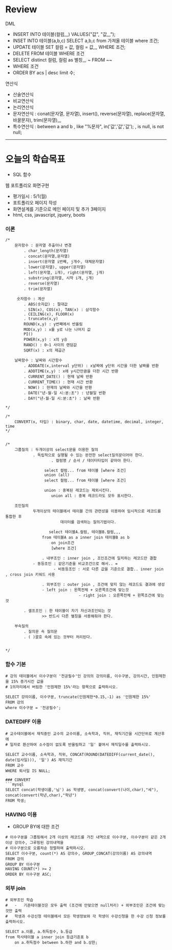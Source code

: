 # Review

DML
- INSERT INTO 테이블(컬럼,,,) VALUES("값", "값,,,");
- INSET INTO 테이블(a,b,c) SELECT a,b,c from 가져올 테이블 where 조건;
- UPDATE 테이블 SET 컬럼 = 값, 컬럼 = 값,,, WHERE 조건;
- DELETE FROM 테이블 WHERE 조건
- SELECT distinct 컬럼, 컬럼 as 별칭,,, ~ FROM ~~
- WHERE 조건
- ORDER BY acs | desc limit 수;

연산식
- 산술연산식
- 비교연산식
- 논리연산식
- 문자연산식 : conat(문자열, 문자열), insert(), reverse(문자열), replace(문자열, 바꿀문자), trim(문자열),,,
- 특수연산식 : between a and b , like "%문자", in('값','값','값'); , is null, is not null;



-----------------------------------------------------------------------------------------------

# 오늘의 학습목표
- SQL 함수


웹 포트폴리오 화면구현
- 평가일시 : 5/1(월)
- 포트폴리오 페이지 작성
- 화면설계를 기준으로 메인 페이지 및 추가 3페이지
- html, css, javascript, jquery, boots


### 이론
```mysql
/*
	문자함수 : 문자열 추출이나 변경
		. char_length(문자열)
		. concat(문자열,문자열)
		. insert(문자열 i번째, j개수, 대체문자열)
		. lower(문자열), upper(문자열)
		. left(문자열, i개), right(문자열, j개)
		. substring(문자열, 시작 i개, j개)
		. reverse(문자열)
		. trim(문자열)

	 숫자함수 : 계산
		. ABS(숫자값) : 절대값
		. SIN(x), COS(x), TAN(x) : 삼각함수
		. CEILING(x), FLOOR(x)
		. truncate(x,y)
		ROUND(x,y) : y번째에서 반올림
		MOD(x,y) : x를 y로 나눈 나머지 값
		PI()
		POWER(x,y) : x의 y승
		RAND() : 0~1 사이의 랜덤값
		SQRT(x) : x의 제곱근

	날짜함수 : 날짜와 시간함수
		. ADDDATE(x,interval y단위) : x날짜에 y단위 시간을 더한 날짜를 반환
		. ADDTIME(x,y) : x에 y시간만큼을 더한 시간 반환
		. CURRENT_DATE() : 현재 날짜 반환
		. CURRENT_TIME() : 현재 시간 반환
		. NOW() : 현재의 날짜와 시간을 반환
		. DATE("년-월-일 시:분:초") : 년월일 반환
		. DAY("년-월-일 시:분:초") : 날짜 반환

*/

/*
	CONVERT(x, 타입) : binary, char, date, datetime, decimal, integer, time
*/


/*
	그룹질의 : 두개이상의 select문을 이용한 질의
			. 독립적으로 실행될 수 있는 완전한 select질의문이어야 한다.
            		. 컬럼명 / 순서 / 데이터타입이 같아야 한다.
            
           		 select 컬럼... from 테이블 [where 조건]
           		 union (all)
           		 select 컬럼... from 테이블 [where 조건]
            
           		 union : 중복된 레코드는 제외시킨다.
            		union all : 중복 레코드라도 모두 표시한다.
   	 
   	조인질의
			두개이상의 테이블에서 테이블 간의 관련성을 이용하여 임시적으로 레코드를 통합한 후
            			데이터를 검색하는 질의기법이다.
            
         		   select 테이블A.컬럼, 테이블B.컬럼,,,
				from 테이블A as a inner join 테이블B as b
					on join조건
					[where 조건]
                
                . 내부조인 : inner join , 조인조건에 일치하는 레코드만 결합
			- 동등조인 : 같은기준을 비교조건으로 해서.. = 
                   	 - 비동등조인 : 서로 다른 값을 기준으로 결합.. inner join , cross join 키워드 사용
                
                . 외부조인 : outer join , 조건에 맞지 않는 레코드도 결과에 생성
				- left join : 왼쪽전체 + 오른쪽조건에 맞는것
                                - right join : 오른쪽전체 + 왼쪽조건에 맞는것
				
		. 셀프조인 : 한 테이블이 자기 자신과조인되는 것
				>> 반드시 다른 별칭을 사용해줘야 한다.
    
  	부속질의
		. 질의문 속 질의문
		. ( )괄호 속에 있는 것부터 처리된다.
    			

*/

```


### 함수 기본
```mysql
# 강의 테이블에서 이수구분이 '전공필수'인 강의의 강의이름, 이수구분, 강의시간, 인원제한을 15% 증가시킨 값을
# 1의자리에서 버림한 '인원제한 15%'라는 항목으로 출력하시오.

SELECT 강의이름, 이수구분, truncate(인원제한*0.15,-1) as '인원제한 15%'
FROM 강의
where 이수구분 = '전공필수';

```

### DATEDIFF 이용
```mysql
# 교수테이블에서 재직중인 교수의 교수이름, 소속학과, 직위, 재직기간을 시간단위로 계산후에
# 일자로 환산하여 소수점이 없도록 반올림하고 '일' 붙여서 재직일수를 출력하시오.

SELECT 교수이름, 소속학과, 직위, CONCAT(ROUND(DATEDIFF(current_date(), date(입사일))), '일') AS 재직기간
FROM 교수
WHERE 퇴사일 IS NULL;

### CONVERT
```mysql
SELECT concat(학생이름,'님') as 학생명, concat(convert(나이,char),"세"), concat(convert(학년,char),"학년")
FROM 학생;
```


### HAVING 이용
- GROUP BY에 대한 조건
```mysql
# 이수구분을 그룹핑해서 2개 이상의 레코드를 가진 내역으로 이수구분, 이수구분이 같은 2개 이상 강의수, 그루핑된 강의내역을
# 이수구분으로 오름차순 정렬하여 출력하시오.
SELECT 이수구분, count(*) AS 강의수, GROUP_CONCAT(강의이름) AS 강의내역
FROM 강의
GROUP BY 이수구분
HAVING COUNT(*) >= 2
ORDER BY 이수구분 ASC;
```


### 외부 join
```mysql
# 외부조인 학습
#	-	기준테이블것은 모두 출력 (조건에 안맞으면 null처리) + 외부조인은 조건에 맞는것만 출력
#	학생과 수강신청 테이블에서 모든 학생정보와 각 학생이 수강신청을 한 수강 신청 정보를 출력하시오.

SELECT a.이름, a.취득점수, b.등급
from 학사테이블 a inner join 등급기준표 b
	on a.취득점수 between b.하한 and b.상한;
```
